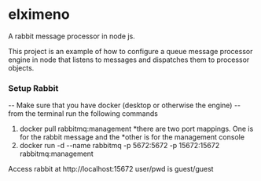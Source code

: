 # elximeno
A rabbit message processor in node js.

This project is an example of how to configure a queue message processor engine in node that listens to messages and dispatches them to processor objects.

### Setup Rabbit
-- Make sure that you have docker (desktop or otherwise the engine)
-- from the terminal run the following commands
1. docker pull rabbitmq:management
*there are two port mappings. One is for the rabbit message and the 
*other is for the management console
2. docker run -d --name rabbitmq -p 5672:5672 -p 15672:15672 rabbitmq:management

Access rabbit at http://localhost:15672
user/pwd is guest/guest
